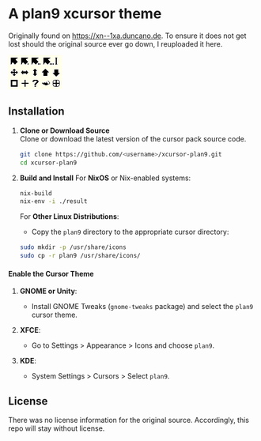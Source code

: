 # A plan9 xcursor theme

Originally found on https://xn--1xa.duncano.de. To ensure it does not get lost
should the original source ever go down, I reuploaded it here.

![preview](./preview.png)

## Installation

1. **Clone or Download Source**  
   Clone or download the latest version of the cursor pack source code.
   ```bash
   git clone https://github.com/<username>/xcursor-plan9.git
   cd xcursor-plan9
   ```

2. **Build and Install**
   For **NixOS** or Nix-enabled systems:
   ```bash
   nix-build
   nix-env -i ./result
   ```

   For **Other Linux Distributions**:
   - Copy the `plan9` directory to the appropriate cursor directory:
   ```bash
   sudo mkdir -p /usr/share/icons
   sudo cp -r plan9 /usr/share/icons/
   ```

#### Enable the Cursor Theme

1. **GNOME or Unity**:
   - Install GNOME Tweaks (`gnome-tweaks` package) and select the `plan9` cursor theme.

2. **XFCE**:
   - Go to Settings > Appearance > Icons and choose `plan9`.

3. **KDE**:
   - System Settings > Cursors > Select `plan9`.


## License

There was no license information for the original source. Accordingly, this
repo will stay without license.


